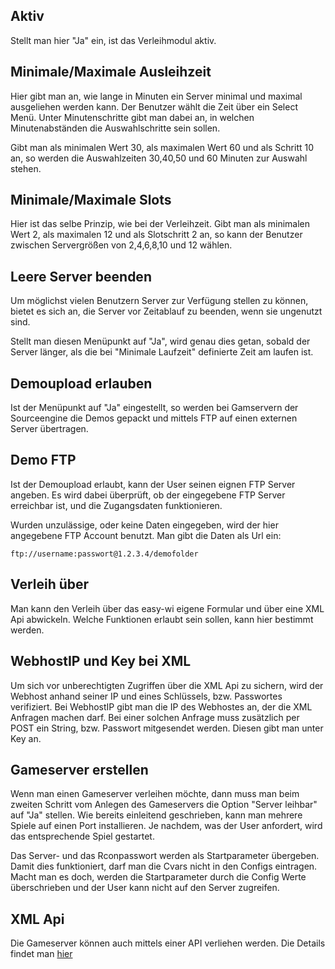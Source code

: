 ## Aktiv
Stellt man hier "Ja" ein, ist das Verleihmodul aktiv.<br></p>

## Minimale/Maximale Ausleihzeit
Hier gibt man an, wie lange in Minuten ein Server minimal und maximal ausgeliehen werden kann. Der Benutzer wählt die Zeit über ein Select Menü. Unter Minutenschritte gibt man dabei an, in welchen Minutenabständen die Auswahlschritte sein sollen.

Gibt man als minimalen Wert 30, als maximalen Wert 60 und als Schritt 10 an, so werden die Auswahlzeiten 30,40,50 und 60 Minuten zur Auswahl stehen.

## Minimale/Maximale Slots
Hier ist das selbe Prinzip, wie bei der Verleihzeit. Gibt man als minimalen Wert 2, als maximalen 12 und als Slotschritt 2 an, so kann der Benutzer zwischen Servergrößen von 2,4,6,8,10 und 12 wählen.

## Leere Server beenden
Um möglichst vielen Benutzern Server zur Verfügung stellen zu können, bietet es sich an, die Server vor Zeitablauf zu beenden, wenn sie ungenutzt sind.

Stellt man diesen Menüpunkt auf "Ja", wird genau dies getan, sobald der Server länger, als die bei "Minimale Laufzeit" definierte Zeit am laufen ist.

## Demoupload erlauben
Ist der Menüpunkt auf "Ja" eingestellt, so werden bei Gamservern der Sourceengine die Demos gepackt und mittels FTP auf einen externen Server übertragen.

## Demo FTP
Ist der Demoupload erlaubt, kann der User seinen eignen FTP Server angeben. Es wird dabei überprüft, ob der eingegebene FTP Server erreichbar ist, und die Zugangsdaten funktionieren.

Wurden unzulässige, oder keine Daten eingegeben, wird der hier angegebene FTP Account benutzt. Man gibt die Daten als Url ein:
```
ftp://username:passwort@1.2.3.4/demofolder
```

## Verleih über
Man kann den Verleih über das easy-wi eigene Formular und über eine XML Api abwickeln. Welche Funktionen erlaubt sein sollen, kann hier bestimmt werden.

## WebhostIP und Key bei XML
Um sich vor unberechtigten Zugriffen über die XML Api zu sichern, wird der Webhost anhand seiner IP und eines Schlüssels, bzw. Passwortes verifiziert.
Bei WebhostIP gibt man die IP des Webhostes an, der die XML Anfragen machen darf. Bei einer solchen Anfrage muss zusätzlich per POST ein String, bzw. Passwort mitgesendet werden. Diesen gibt man unter Key an.

## Gameserver erstellen
Wenn man einen Gameserver verleihen möchte, dann muss man beim zweiten Schritt vom Anlegen des Gameservers die Option "Server leihbar" auf "Ja" stellen. Wie bereits einleitend geschrieben, kann man mehrere Spiele auf einen Port installieren. Je nachdem, was der User anfordert, wird das entsprechende Spiel gestartet.

Das Server- und das Rconpasswort werden als Startparameter übergeben. Damit dies funktioniert, darf man die Cvars nicht in den Configs eintragen. Macht man es doch, werden die Startparameter durch die Config Werte überschrieben und der User kann nicht auf den Server zugreifen.

## XML Api
Die Gameserver können auch mittels einer API verliehen werden. Die Details findet man [hier](/de/rest-api-verleih-server/)
